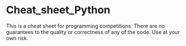 # Cheat_sheet_Python
This is a cheat sheet for programming competitions. There are no guarantees to the quality or correctness of any of the code. Use at your own risk.
